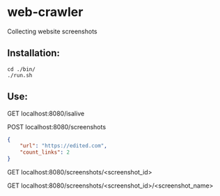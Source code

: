 # web-crawler
Collecting website screenshots

## Installation:
```
cd ./bin/
./run.sh
```
## Use:

GET localhost:8080/isalive

POST localhost:8080/screenshots
```json
{
	"url": "https://edited.com",
	"count_links": 2
}
```
GET localhost:8080/screenshots/<screenshot_id>
	
GET localhost:8080/screenshots/<screenshot_id>/<screenshot_name>
